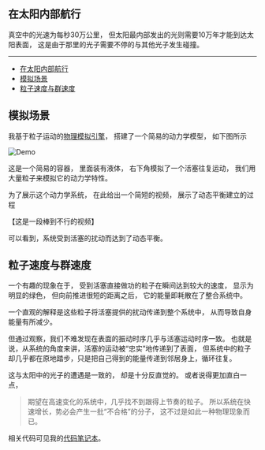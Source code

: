 ## 在太阳内部航行

真空中的光速为每秒30万公里，
但太阳最内部发出的光则需要10万年才能到达太阳表面，
这是由于那里的光子需要不停的与其他光子发生碰撞。

---

- [在太阳内部航行](#在太阳内部航行)
- [模拟场景](#模拟场景)
- [粒子速度与群速度](#粒子速度与群速度)

## 模拟场景

我基于粒子运动的[物理模拟引擎](https://google.github.io/liquidfun/testbed/liquidfun.js "物理模拟引擎")，
搭建了一个简易的动力学模型，
如下图所示

![Demo](moreIsDifferent.png)

这是一个简易的容器，
里面装有液体，
右下角模拟了一个活塞往复运动，
我们用大量粒子来模拟它的动力学特性。

为了展示这个动力学系统，
在此给出一个简短的视频，
展示了动态平衡建立的过程

【这是一段棒到不行的视频】

可以看到，系统受到活塞的扰动而达到了动态平衡。

## 粒子速度与群速度

一个有趣的现象在于，
受到活塞直接做功的粒子在瞬间达到较大的速度，
显示为明显的绿色，
但向前推进很短的距离之后，
它的能量即耗散在了整合系统中。

一个直观的解释是这些粒子将活塞提供的扰动传递到整个系统中，
从而导致自身能量有所减少。

但通过观察，我们不难发现在表面的振动时序几乎与活塞运动时序一致。
也就是说，从系统的角度来讲，活塞的运动被“忠实”地传递到了表面，
但系统中的粒子却几乎都在原地踏步，只是把自己得到的能量传递到邻居身上，循环往复。

这与太阳中的光子的遭遇是一致的，
却是十分反直觉的。
或者说得更加直白一点，

> 期望在高速变化的系统中，几乎找不到跟得上节奏的粒子。
> 所以系统在快速增长，势必会产生一批“不合格”的分子，
> 这不过是如此一种物理现象而已。

相关代码可见我的[代码笔记本](https://observablehq.com/@listenzcc/liquidfun-with-colors-update2 "代码笔记本")。